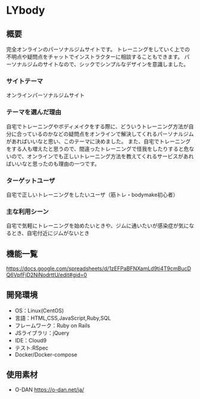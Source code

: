# LYbody

## 概要
完全オンラインのパーソナルジムサイトです。
トレーニングをしていく上での不明点や疑問点をチャットでインストラクターに相談することもできます。
パーソナルジムのサイトなので、シックでシンプルなデザインを意識しました。

### サイトテーマ
オンラインパーソナルジムサイト

### テーマを選んだ理由
自宅でトレーニングやボディメイクをする際に、どういうトレーニング方法が自分に合っているのかなどの疑問点をオンラインで解決してくれるパーソナルジムがあればいいなと思い、このテーマに決めました。
また、自宅でトレーニングをする人も増えたと思うので、間違ったトレーニングで怪我をしたりすると危ないので、オンラインでも正しいトレーニング方法を教えてくれるサービスがあればいいなと思ったのも理由の一つです。

### ターゲットユーザ
自宅で正しいトレーニングをしたいユーザ（筋トレ・bodymake初心者）

### 主な利用シーン
自宅で気軽にトレーニングを始めたいときや、ジムに通いたいが感染症が気になるとき、自宅付近にジムがないとき

## 機能一覧
https://docs.google.com/spreadsheets/d/1zEFPaBFNXamLd9ti4T9cmBucDQ6VpfFjD2NiNodrttU/edit#gid=0

## 開発環境
* OS：Linux(CentOS)
* 言語：HTML,CSS,JavaScript,Ruby,SQL
* フレームワーク：Ruby on Rails
* JSライブラリ：jQuery
* IDE：Cloud9
* テスト:RSpec
* Docker/Docker-compose

## 使用素材
* O-DAN
https://o-dan.net/ja/